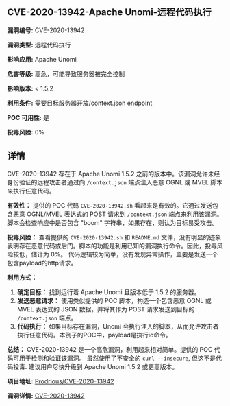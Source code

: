 ## CVE-2020-13942-Apache Unomi-远程代码执行

**漏洞编号:** CVE-2020-13942

**漏洞类型:** 远程代码执行

**影响应用:** Apache Unomi

**危害等级:** 高危，可能导致服务器被完全控制

**影响版本:** < 1.5.2

**利用条件:** 需要目标服务器开放/context.json endpoint

**POC 可用性:** 是

**投毒风险:** 0%

## 详情

CVE-2020-13942 存在于 Apache Unomi 1.5.2 之前的版本中。该漏洞允许未经身份验证的远程攻击者通过向 `/context.json` 端点注入恶意 OGNL 或 MVEL 脚本来执行任意代码。

**有效性：**
提供的 POC 代码 `CVE-2020-13942.sh` 看起来是有效的。它通过发送包含恶意 OGNL/MVEL 表达式的 POST 请求到 `/context.json` 端点来利用该漏洞。脚本会检查响应中是否包含 "boom" 字符串，如果存在，则认为目标易受攻击。

**投毒风险：**
查看提供的 `CVE-2020-13942.sh` 和 `README.md` 文件，没有明显的迹象表明存在恶意代码或后门。脚本的功能是利用已知的漏洞执行命令。因此，投毒风险较低，估计为 0%。 代码逻辑较为简单，没有发现异常操作，主要是发送一个包含payload的http请求。

**利用方式：**
1.  **确定目标：** 找到运行着 Apache Unomi 且版本低于 1.5.2 的服务器。
2.  **发送恶意请求：** 使用类似提供的 POC 脚本，构造一个包含恶意 OGNL 或 MVEL 表达式的 JSON 数据，并将其作为 POST 请求发送到目标的 `/context.json` 端点。
3.  **代码执行：** 如果目标存在漏洞，Unomi 会执行注入的脚本，从而允许攻击者执行任意代码。本例子的POC中，payload是执行id命令。

**总结：**
CVE-2020-13942 是一个高危漏洞，利用起来相对简单。提供的 POC 代码可用于检测和验证该漏洞。 虽然使用了不安全的 `curl --insecure`, 但这不是代码投毒.  建议用户尽快升级到 Apache Unomi 1.5.2 或更高版本。

**项目地址:** [Prodrious/CVE-2020-13942](https://github.com/Prodrious/CVE-2020-13942)

**漏洞详情:** [CVE-2020-13942](https://nvd.nist.gov/vuln/detail/CVE-2020-13942)